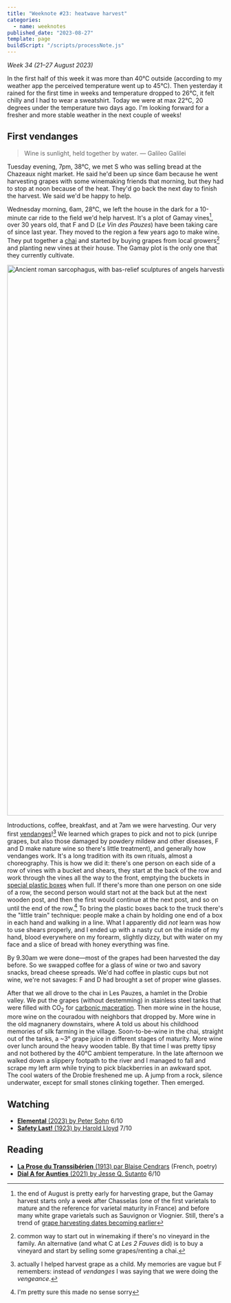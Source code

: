 ```yaml
---
title: "Weeknote #23: heatwave harvest"
categories:
  - name: weeknotes
published_date: "2023-08-27"
template: page
buildScript: "/scripts/processNote.js"
---
```


_Week 34 (21–27 August 2023)_

In the first half of this week it was more than 40°C outside (according to my weather app the perceived temperature went up to 45°C). Then yesterday it rained for the first time in weeks and temperature dropped to 26°C, it felt chilly and I had to wear a sweatshirt. Today we were at max 22°C, 20 degrees under the temperature two days ago. I'm looking forward for a fresher and more stable weather in the next couple of weeks!

## First vendanges

> Wine is sunlight, held together by water. — Galileo Galilei

Tuesday evening, 7pm, 38°C, we met S who was selling bread at the Chazeaux night market. He said he'd been up since 6am because he went harvesting grapes with some winemaking friends that morning, but they had to stop at noon because of the heat. They'd go back the next day to finish the harvest. We said we'd be happy to help.

Wednesday morning, 6am, 28°C, we left the house in the dark for a 10-minute car ride to the field we'd help harvest. It's a plot of Gamay vines[^1], over 30 years old, that F and D (_Le Vin des Pauzes_) have been taking care of since last year. They moved to the region a few years ago to make wine. They put together a [chai](https://en.wiktionary.org/wiki/chai#Etymology_2_2) and started by buying grapes from local growers[^2] and planting new vines at their house. The Gamay plot is the only one that they currently cultivate.

<img width="1280" height="454" style="aspect-ratio:1280/454;height:auto;" alt="Ancient roman sarcophagus, with bas-relief sculptures of angels harvesting grapes. From the Getty Villa collection in Los Angeles." src="/static/images/20230827-grape-harvest.jpg" />

Introductions, coffee, breakfast, and at 7am we were harvesting. Our very first [vendanges](https://en.wiktionary.org/wiki/vendange)![^3] We learned which grapes to pick and not to pick (unripe grapes, but also those damaged by powdery mildew and other diseases, F and D make nature wine so there's little treatment), and generally how vendanges work. It's a long tradition with its own rituals, almost a choreography. This is how we did it: there's one person on each side of a row of vines with a bucket and shears, they start at the back of the row and work through the vines all the way to the front, emptying the buckets in [special plastic boxes](https://commons.wikimedia.org/wiki/File:Vendange_en_caisses_30kg_Pernand-Vergelesses.jpg) when full. If there's more than one person on one side of a row, the second person would start not at the back but at the next wooden post, and then the first would continue at the next post, and so on until the end of the row.[^4] To bring the plastic boxes back to the truck there's the "little train" technique: people make a chain by holding one end of a box in each hand and walking in a line. What I apparently did _not_ learn was how to use shears properly, and I ended up with a nasty cut on the inside of my hand, blood everywhere on my forearm, slightly dizzy, but with water on my face and a slice of bread with honey everything was fine.

By 9.30am we were done—most of the grapes had been harvested the day before. So we swapped coffee for a glass of wine or two and savory snacks, bread cheese spreads. We'd had coffee in plastic cups but not wine, we're not savages: F and D had brought a set of proper wine glasses.

After that we all drove to the chai in Les Pauzes, a hamlet in the Drobie valley. We put the grapes (without destemming) in stainless steel tanks that were filled with CO<sub>2</sub> for [carbonic maceration](https://en.wikipedia.org/wiki/Carbonic_maceration). Then more wine in the house, more wine on the couradou with neighbors that dropped by. More wine in the old magnanery downstairs, where A told us about his childhood memories of silk farming in the village. Soon-to-be-wine in the chai, straight out of the tanks, a ~3° grape juice in different stages of maturity. More wine over lunch around the heavy wooden table. By that time I was pretty tipsy and not bothered by the 40°C ambient temperature. In the late afternoon we walked down a slippery footpath to the river and I managed to fall and scrape my left arm while trying to pick blackberries in an awkward spot. The cool waters of the Drobie freshened me up. A jump from a rock, silence underwater, except for small stones clinking together. Then emerged.

## Watching

- [**Elemental** (2023) by Peter Sohn](/notes/elemental-by-peter-sohn/) 6/10
- [**Safety Last!** (1923) by Harold Lloyd](/notes/safety-last-by-harold-lloyd/) 7/10

## Reading

- [**La Prose du Transsibérien** (1913) par Blaise Cendrars](/notes/la-prose-du-transsiberien-par-blaise-cendrars/) (French, poetry)
- [**Dial A for Aunties** (2021) by Jesse Q. Sutanto](/notes/dial-a-for-aunties-by-jesse-q-sutanto/) 6/10

[^1]: the end of August is pretty early for harvesting grape, but the Gamay harvest starts only a week after Chasselas (one of the first varietals to mature and the reference for varietal maturity in France) and before many white grape varietals such as Sauvignon or Viognier. Still, there's a trend of [grape harvesting dates becoming earlier](https://commons.wikimedia.org/wiki/File:Vendanges_france_1892-2014_en_US.svg)
[^2]: common way to start out in winemaking if there's no vineyard in the family. An alternative (and what C at _Les 2 Fauves_ did) is to buy a vineyard and start by selling some grapes/renting a chai.
[^3]: actually I helped harvest grape as a child. My memories are vague but F remembers: instead of _vendanges_ I was saying that we were doing the _vengeance_.
[^4]: I'm pretty sure this made no sense sorry
